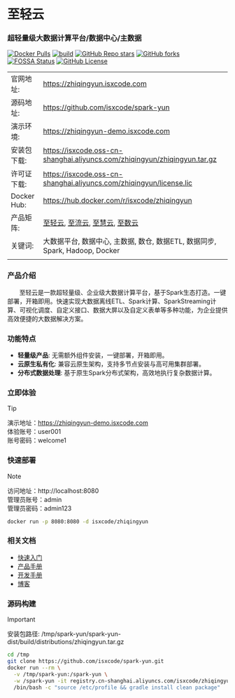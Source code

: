 # 至轻云

### 超轻量级大数据计算平台/数据中心/主数据

[![Docker Pulls](https://img.shields.io/docker/pulls/isxcode/zhiqingyun)](https://hub.docker.com/r/isxcode/zhiqingyun)
[![build](https://github.com/isxcode/spark-yun/actions/workflows/build-app.yml/badge.svg?branch=main)](https://github.com/isxcode/spark-yun/actions/workflows/build-app.yml)
[![GitHub Repo stars](https://img.shields.io/github/stars/isxcode/spark-yun)](https://github.com/isxcode/spark-yun)
[![GitHub forks](https://img.shields.io/github/forks/isxcode/spark-yun)](https://github.com/isxcode/spark-yun/fork)
[![FOSSA Status](https://app.fossa.com/api/projects/git%2Bgithub.com%2Fisxcode%2Fspark-yun.svg?type=shield&issueType=license)](https://app.fossa.com/projects/git%2Bgithub.com%2Fisxcode%2Fspark-yun?ref=badge_shield&issueType=license)
[![GitHub License](https://img.shields.io/github/license/isxcode/spark-yun)](https://github.com/isxcode/spark-yun/blob/main/LICENSE)

|             |                                                                                                                                                         |
|-------------|---------------------------------------------------------------------------------------------------------------------------------------------------------|
| 官网地址:       | https://zhiqingyun.isxcode.com                                                                                                                          |
| 源码地址:       | https://github.com/isxcode/spark-yun                                                                                                                    |
| 演示环境:       | https://zhiqingyun-demo.isxcode.com                                                                                                                     |
| 安装包下载:      | https://isxcode.oss-cn-shanghai.aliyuncs.com/zhiqingyun/zhiqingyun.tar.gz                                                                               |
| 许可证下载:      | https://isxcode.oss-cn-shanghai.aliyuncs.com/zhiqingyun/license.lic                                                                                     |
| Docker Hub: | https://hub.docker.com/r/isxcode/zhiqingyun                                                                                                             |
| 产品矩阵:       | [至轻云](https://zhiqingyun.isxcode.com), [至流云](https://zhiliuyun.isxcode.com), [至慧云](https://zhihuiyun.isxcode.com), [至数云](https://zhishuyun.isxcode.com) |
| 关键词:        | 大数据平台, 数据中心, 主数据, 数仓, 数据ETL, 数据同步, Spark, Hadoop, Docker                                                                                                |
|             |                                                                                                                                                         |

### 产品介绍

&nbsp;&nbsp;&nbsp;&nbsp;&nbsp;&nbsp;&nbsp;至轻云是一款超轻量级、企业级大数据计算平台，基于Spark生态打造。一键部署，开箱即用。快速实现大数据离线ETL、Spark计算、SparkStreaming计算、可视化调度、自定义接口、数据大屏以及自定义表单等多种功能，为企业提供高效便捷的大数据解决方案。

### 功能特点

- **轻量级产品**: 无需额外组件安装，一键部署，开箱即用。
- **云原生私有化**: 兼容云原生架构，支持多节点安装与高可用集群部署。
- **分布式数据处理**: 基于原生Spark分布式架构，高效地执行复杂数据计算。

### 立即体验

> [!TIP]
> 演示地址：https://zhiqingyun-demo.isxcode.com </br>
> 体验账号：user001 </br>
> 账号密码：welcome1

### 快速部署

> [!NOTE]
> 访问地址：http://localhost:8080 <br/>
> 管理员账号：admin <br/>
> 管理员密码：admin123

```bash
docker run -p 8080:8080 -d isxcode/zhiqingyun
```

### 相关文档

- [快速入门](https://zhiqingyun.isxcode.com/zh/docs/zh/1/0)
- [产品手册](https://zhiqingyun.isxcode.com/zh/docs/zh/2/0)
- [开发手册](https://zhiqingyun.isxcode.com/zh/docs/zh/5/1)
- [博客](https://ispong.isxcode.com/tags/spark/)

### 源码构建

> [!IMPORTANT]
> 安装包路径: /tmp/spark-yun/spark-yun-dist/build/distributions/zhiqingyun.tar.gz

```bash
cd /tmp
git clone https://github.com/isxcode/spark-yun.git
docker run --rm \
  -v /tmp/spark-yun:/spark-yun \
  -w /spark-yun -it registry.cn-shanghai.aliyuncs.com/isxcode/zhiqingyun-build:amd-latest \
  /bin/bash -c "source /etc/profile && gradle install clean package"
```
